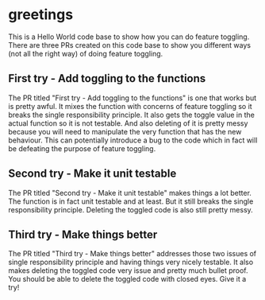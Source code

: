 # greetings
This is a Hello World code base to show how you can do feature toggling.
There are three PRs created on this code base to show you different ways (not all the right way) of doing feature toggling.

## First try - Add toggling to the functions
The PR titled "First try - Add toggling to the functions" is one that works but is pretty awful.
It mixes the function with concerns of feature toggling so it breaks the single responsibility principle.
It also gets the toggle value in the actual function so it is not testable.
And also deleting of it is pretty messy because you will need to manipulate the very function that has the new behaviour. This can potentially introduce a bug to the code which in fact will be defeating the purpose of feature toggling.

## Second try - Make it unit testable
The PR titled "Second try - Make it unit testable" makes things a lot better. The function is in fact unit testable and at least. But it still breaks the single responsibility principle.
Deleting the toggled code is also still pretty messy.


## Third try - Make things better
The PR titled "Third try - Make things better" addresses those two issues of single responsibility principle and having things very nicely testable. It also makes deleting the toggled code very issue and pretty much bullet proof. You should be able to delete the toggled code with closed eyes. Give it a try!

